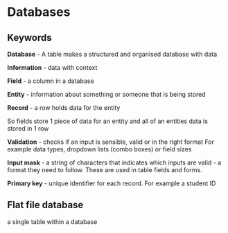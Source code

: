 # Databases
## Keywords


**Database** - A table makes a structured and organised database with data

**Information** - data with context

**Field** - a column in a database

**Entity** - information about something or someone that is being stored

**Record** - a row holds data for the entity

So fields store 1 piece of data for an entity and all of an entities data is stored in 1 row

**Validation**  - checks if an input is sensible, valid or in the right format
For example data types, dropdown lists (combo boxes) or field sizes

**Input mask** - a string of characters that indicates which inputs are valid - a format they need to follow. 
These are used in table fields and forms.

**Primary key** - unique identifier for each record. For example a student ID

## Flat file database
a single table within a database
